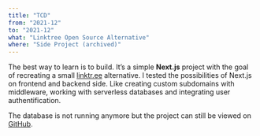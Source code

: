 ```yaml
---
title: "TCD"
from: "2021-12"
to: "2021-12"
what: "Linktree Open Source Alternative"
where: "Side Project (archived)"
---
```


The best way to learn is to build. It’s a simple **Next.js** project with the goal of recreating a small [linktr.ee](http://linktr.ee) alternative. I tested the possibilities of Next.js on frontend and backend side. Like creating custom subdomains with middleware, working with serverless databases and integrating user authentification.

The database is not running anymore but the project can still be viewed on [GitHub](https://github.com/mxkaske/qwk.st).
